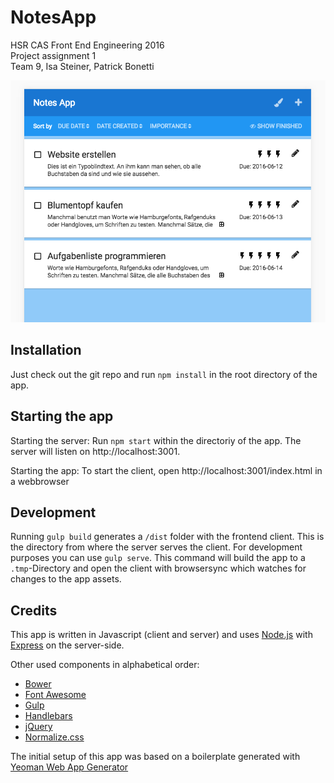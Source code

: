 # NotesApp
HSR CAS Front End Engineering 2016<br>
Project assignment 1<br>
Team 9, Isa Steiner, Patrick Bonetti  


![screenshot of the app](screenshot.png "screenshot of the app")


## Installation
Just check out the git repo and run `npm install` in the root directory of the app.

## Starting the app

Starting the server:
Run `npm start` within the directoriy of the app. The server will listen on http://localhost:3001.

Starting the app:
To start the client, open http://localhost:3001/index.html in a webbrowser

## Development
Running `gulp build` generates a `/dist` folder with the frontend client. This is the directory from where the server serves the client.
For development purposes you can use `gulp serve`. This command will build the app to a `.tmp`-Directory and open the client with browsersync which watches for changes to the app assets. 

## Credits
This app is written in Javascript (client and server) and uses [Node.js](https://nodejs.org/) with
[Express](http://expressjs.com) on the server-side. 

Other used components in alphabetical order:
- [Bower](https://bower.io)
- [Font Awesome](http://fontawesome.io)
- [Gulp](http://gulpjs.com) 
- [Handlebars](http://handlebarsjs.com)
- [jQuery](https://jquery.com)
- [Normalize.css](https://necolas.github.io/normalize.css/)

The initial setup of this app was based on a boilerplate generated with [Yeoman Web App Generator](https://github.com/yeoman/generator-webapp#readme)
